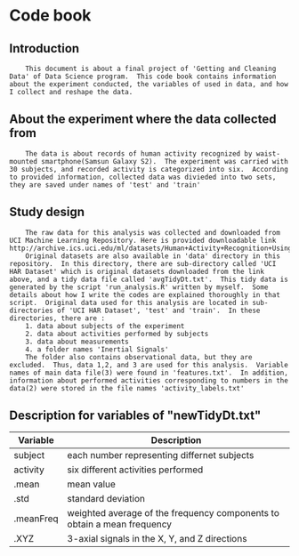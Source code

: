 # Code book


## Introduction

        This document is about a final project of 'Getting and Cleaning Data' of Data Science program.  This code book contains information about the experiment conducted, the variables of used in data, and how I collect and reshape the data. 
        
## About the experiment where the data collected from
 
        The data is about records of human activity recognized by waist-mounted smartphone(Samsun Galaxy S2).  The experiment was carried with 30 subjects, and recorded activity is categorized into six.  According to provided information, collected data was divieded into two sets, they are saved under names of 'test' and 'train' 
        
## Study design
 
        The raw data for this analysis was collected and downloaded from UCI Machine Learning Repository. Here is provided downloadable link http://archive.ics.uci.edu/ml/datasets/Human+Activity+Recognition+Using+Smartphones.  
        Original datasets are also available in 'data' directory in this repository.  In this directory, there are sub-directory called 'UCI HAR Dataset' which is original datasets downloaded from the link above, and a tidy data file called 'avgTidyDt.txt'.  This tidy data is generated by the script 'run_analysis.R' written by myself.  Some details about how I write the codes are explained thoroughly in that script.  Original data used for this analysis are located in sub-directories of 'UCI HAR Dataset', 'test' and 'train'.  In these directories, there are :
        1. data about subjects of the experiment
        2. data about activities performed by subjects
        3. data about measurements
        4. a folder names 'Inertial Signals'
        The folder also contains observational data, but they are excluded.  Thus, data 1,2, and 3 are used for this analysis.  Variable names of main data file(3) were found in 'features.txt'.  In addition, information about performed activities corresponding to numbers in the data(2) were stored in the file names 'activity_labels.txt'
        
## Description for variables of "newTidyDt.txt"

Variable        |Description
----------------|------------------------------------------------
subject         |each number representing differnet subjects
activity        |six different activities performed
.mean           |mean value
.std            |standard deviation
.meanFreq       |weighted average of the frequency components to obtain a mean frequency
.XYZ            |3-axial signals in the X, Y, and Z directions
